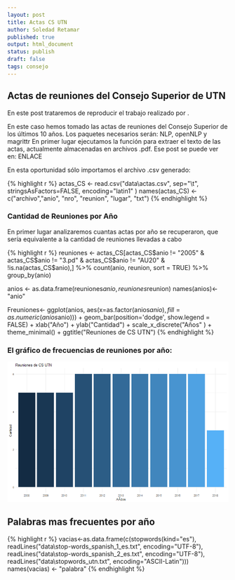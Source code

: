 ```yaml
---
layout: post
title: Actas CS UTN
author: Soledad Retamar
published: true
output: html_document
status: publish
draft: false
tags: consejo
---
```

 


 
## Actas de reuniones del Consejo Superior de UTN
En este post trataremos de reproducir el trabajo realizado por .
 
En este caso hemos tomado las actas de reuniones del Consejo Superior de los últimos 10 años.
Los paquetes necesarios serán: NLP, openNLP y magrittr
En primer lugar ejecutamos la función para extraer el texto de las actas, actualmente almacenadas en archivos .pdf. Ese post se puede ver en: ENLACE

 
En esta oportunidad sólo importamos el archivo .csv generado:

{% highlight r %}
  actas_CS <-   read.csv("data\\actas.csv", 
                          sep="\t", stringsAsFactors=FALSE, 
                          encoding="latin1" )
  names(actas_CS) <- c("archivo","anio", "nro", "reunion", "lugar", "txt")
{% endhighlight %}
 
### Cantidad de Reuniones por Año
En primer lugar analizaremos cuantas actas por año se recuperaron, que sería equivalente a la cantidad de reuniones llevadas a cabo

{% highlight r %}
  reuniones <- actas_CS[actas_CS$anio != "2005" & 
                        actas_CS$anio != "3.pd" & 
                        actas_CS$anio != "AU20" & 
                        !is.na(actas_CS$anio),] %>% 
              count(anio, reunion, sort = TRUE) %>% 
              group_by(anio)
 
  anios <- as.data.frame(reuniones$anio, reuniones$reunion)
  names(anios)<-"anio"
 
  Freuniones<- ggplot(anios, aes(x=as.factor(anios$anio), 
      fill = as.numeric(anios$anio))) + 
    geom_bar(position='dodge', show.legend = FALSE) + 
    xlab("Año") + 
    ylab("Cantidad") + 
    scale_x_discrete("Años" ) + 
    theme_minimal() +
    ggtitle("Reuniones de CS UTN")
{% endhighlight %}
### El gráfico de frecuencias de reuniones por año:
![plot of chunk simpleplot](/../sole_blog/figures/simpleplot-1.png)
 
## Palabras mas frecuentes por año

{% highlight r %}
vacias<-as.data.frame(c(stopwords(kind="es"), 
          readLines("data\\stop-words_spanish_1_es.txt", encoding="UTF-8"),
          readLines("data\\stop-words_spanish_2_es.txt", encoding="UTF-8"),
          readLines("data\\stopwords_utn.txt", encoding="ASCII-Latin")))
names(vacias) <- "palabra"
{% endhighlight %}
